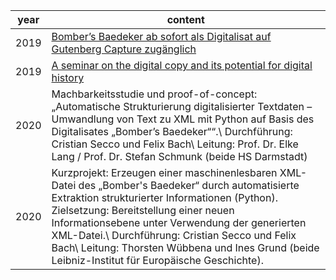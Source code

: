 year | content
-------- | ----------
2019 | <a href="https://www.ieg-mainz.de/institut/news?n=441">Bomber’s Baedeker ab sofort als Digitalisat auf Gutenberg Capture zugänglich</a>
2019 | <a href="https://europehist.hypotheses.org/1907">A seminar on the digital copy and its potential for digital history</a>
2020 | Machbarkeitsstudie und proof-of-concept: „Automatische Strukturierung digitalisierter Textdaten – Umwandlung von Text zu XML mit Python auf Basis des Digitalisates „Bomber’s Baedeker““.\ Durchführung: Cristian Secco und Felix Bach\ Leitung: Prof. Dr. Elke Lang / Prof. Dr. Stefan Schmunk (beide HS Darmstadt)
2020 | Kurzprojekt: Erzeugen einer maschinenlesbaren XML-Datei des „Bomber's Baedeker“ durch automatisierte Extraktion strukturierter Informationen (Python). Zielsetzung: Bereitstellung einer neuen Informationsebene unter Verwendung der generierten XML-Datei.\ Durchführung: Cristian Secco und Felix Bach\ Leitung: Thorsten Wübbena und Ines Grund (beide Leibniz-Institut für Europäische Geschichte). 
